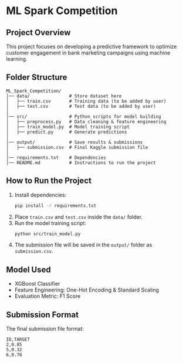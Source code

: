 # ML Spark Competition

## Project Overview
This project focuses on developing a predictive framework to optimize customer engagement in bank marketing campaigns using machine learning.

## Folder Structure
```
ML_Spark_Competition/
│── data/               # Store dataset here
│   ├── train.csv       # Training data (to be added by user)
│   ├── test.csv        # Test data (to be added by user)
│
│── src/                # Python scripts for model building
│   ├── preprocess.py   # Data cleaning & feature engineering
│   ├── train_model.py  # Model training script
│   ├── predict.py      # Generate predictions
│
│── output/             # Save results & submissions
│   ├── submission.csv  # Final Kaggle submission file
│
│── requirements.txt    # Dependencies
│── README.md           # Instructions to run the project
```

## How to Run the Project
1. Install dependencies:
   ```sh
   pip install -r requirements.txt
   ```
2. Place `train.csv` and `test.csv` inside the `data/` folder.
3. Run the model training script:
   ```sh
   python src/train_model.py
   ```
4. The submission file will be saved in the `output/` folder as `submission.csv`.

## Model Used
- XGBoost Classifier
- Feature Engineering: One-Hot Encoding & Standard Scaling
- Evaluation Metric: F1 Score

## Submission Format
The final submission file format:
```
ID,TARGET
2,0.85
5,0.32
6,0.78
```
